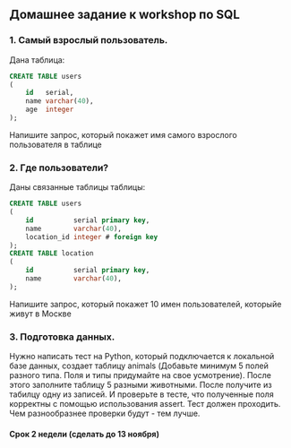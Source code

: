 ## Домашнее задание к workshop по SQL

### 1. Самый взрослый пользователь.
Дана таблица:
```sql
CREATE TABLE users
(
    id   serial,
    name varchar(40),
    age  integer
);
```
Напишите запрос, который покажет имя самого взрослого пользователя в таблице

### 2. Где пользователи?
Даны связанные таблицы таблицы:
```sql
CREATE TABLE users
(
    id          serial primary key,
    name        varchar(40),
    location_id integer # foreign key
);
CREATE TABLE location
(
    id          serial primary key,
    name        varchar(40),
);
```
Напишите запрос, который покажет 10 имен пользователей, которыйе живут в Москве

### 3. Подготовка данных.
Нужно написать тест на Python, который подключается к локальной базе данных, создает таблицу animals (Добавьте минимум 5 полей разного типа. Поля и типы придумайте на свое усмотрение).
После этого заполните таблицу 5 разными животными.
После получите из табилцу одну из записей. И проверьте в тесте, что полученные поля корректны с помощью использования assert. Тест должен проходить. Чем разнообразнее проверки будут - тем лучше.


#### Срок 2 недели (сделать до 13 ноября)